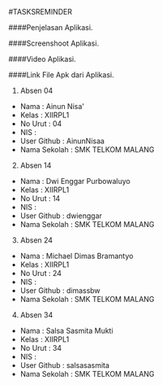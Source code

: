 #TASKSREMINDER

####Penjelasan Aplikasi.

####Screenshoot Aplikasi.

####Video Aplikasi.

####Link File Apk dari Aplikasi.

1. Absen 04
  * Nama : Ainun Nisa'
  * Kelas : XIIRPL1
  * No Urut : 04
  * NIS : 
  * User Github : AinunNisaa
  * Nama Sekolah : SMK TELKOM MALANG
  
2. Absen 14 
  * Nama : Dwi Enggar Purbowaluyo
  * Kelas : XIIRPL1
  * No Urut : 14
  * NIS : 
  * User Github : dwienggar
  * Nama Sekolah : SMK TELKOM MALANG
  
3. Absen 24
  * Nama : Michael Dimas Bramantyo
  * Kelas : XIIRPL1
  * No Urut : 24
  * NIS : 
  * User Github : dimassbw
  * Nama Sekolah : SMK TELKOM MALANG

4. Absen 34
  * Nama : Salsa Sasmita Mukti
  * Kelas : XIIRPL1
  * No Urut : 34
  * NIS : 
  * User Github : salsasasmita
  * Nama Sekolah : SMK TELKOM MALANG
